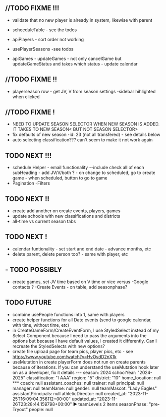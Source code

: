 ## //TODO FIXME !!!

- validate that no new player is already in system, likewise with parent

- scheeduleTable - see the todos
- apiPlayers - sort order not working
- usePlayerSeasons -see todos
- apiGames - updateGames - not only cancelGame but updateGameStatus and takes which status - update calendar

## //TODO FIXME !!

- playerseason row - get JV, V from season settings
  -sidebar hihlighted when clicked

## //TODO FIXME !

- NEED TO UPDATE SEASON SELECTOR WHEN NEW SEASON IS ADDED. IT TAKES TO NEW SEASON< BUT NOT SEASON SELECTOR>
- fix defaults of new season -id: 23 (not all transfered) - see details below
- auto selecting classification??? can't seem to make it not work again

## TODO NEXT !!!

- schedule Helper - email functionality --include check all of each subHeading - add JV/V/both ? - on change to scheduled, go to create game - when scheduled, button to go to game
- Pagination
  -Filters

## TODO NEXT !!

- create add another on create events, players, games
- update schools with new classifications and districts
- all-time vs current season tabs

## TODO NEXT !

- calendar funtionality - set start and end date - advance months, etc
- delete parent, delete person too? - same with player, etc

## - TODO POSSIBLY

- create games, set JV time based on V time or vice versus
  -Google contacts ?
  -Create Events - on table, add seasonphase?

## TODO FUTURE

- combine usePeople functions into 1, same with players
- create helper functions for all Date events (send to google calendar, with time, without time, etc)
- in CreateGameForm/CreateEventForm, I use StyledSelect instead of my Select Component because I need to pass the arguments into the options but because I have default values, I created it differently. Can I recreate the StyledSelects with new options?
- create file upload page for team pics, player pics, etc - see https://www.youtube.com/watch?v=HvOvdD2nX1k
- useMutation in create playerForm does not run on create parents because of iterations. If you can understand the useMutation hook later on as a developer, fix it
  details ---
  season: 2024
  schoolYear: "2024-2025"
  classification: "I AAA"
  region: "5"
  district: "10"
  home_location: null \*\*\*
  coach: null
  assistant_coaches: null
  trainer: null
  principal: null
  manager: null
  teamName: null
  gender: null
  teamMascot: "Lady Eagles"
  assistantPrincipals: null
  athleticDirector: null
  created_at: "2023-11-25T16:09:04.356112+00:00"
  updated_at: "2023-11-26T23:28:44.159798+00:00"
  ▶ teamLevels 2 items
  seasonPhase: "pre-Tryout"
  people: null
